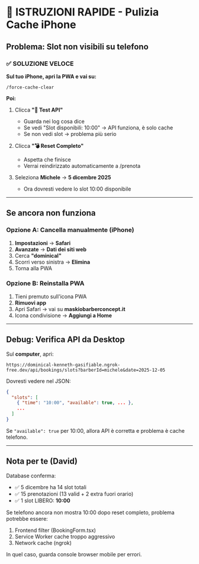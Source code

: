 # 📱 ISTRUZIONI RAPIDE - Pulizia Cache iPhone

## Problema: Slot non visibili su telefono

### ✅ SOLUZIONE VELOCE

**Sul tuo iPhone, apri la PWA e vai su:**

```
/force-cache-clear
```

**Poi:**

1. Clicca **"🧪 Test API"**
   - Guarda nei log cosa dice
   - Se vedi "Slot disponibili: 10:00" → API funziona, è solo cache
   - Se non vedi slot → problema più serio

2. Clicca **"💣 Reset Completo"**
   - Aspetta che finisce
   - Verrai reindirizzato automaticamente a /prenota

3. Seleziona **Michele** → **5 dicembre 2025**
   - Ora dovresti vedere lo slot 10:00 disponibile

---

## Se ancora non funziona

### Opzione A: Cancella manualmente (iPhone)

1. **Impostazioni** → **Safari**
2. **Avanzate** → **Dati dei siti web**
3. Cerca **"dominical"**
4. Scorri verso sinistra → **Elimina**
5. Torna alla PWA

### Opzione B: Reinstalla PWA

1. Tieni premuto sull'icona PWA
2. **Rimuovi app**
3. Apri Safari → vai su **maskiobarberconcept.it**
4. Icona condivisione → **Aggiungi a Home**

---

## Debug: Verifica API da Desktop

Sul **computer**, apri:
```
https://dominical-kenneth-gasifiable.ngrok-free.dev/api/bookings/slots?barberId=michele&date=2025-12-05
```

Dovresti vedere nel JSON:
```json
{
  "slots": [
    { "time": "10:00", "available": true, ... },
    ...
  ]
}
```

Se `"available": true` per 10:00, allora API è corretta e problema è cache telefono.

---

## Nota per te (David)

Database conferma:
- ✅ 5 dicembre ha 14 slot totali
- ✅ 15 prenotazioni (13 valid + 2 extra fuori orario)
- ✅ 1 slot LIBERO: **10:00**

Se telefono ancora non mostra 10:00 dopo reset completo, problema potrebbe essere:
1. Frontend filter (BookingForm.tsx)
2. Service Worker cache troppo aggressivo
3. Network cache (ngrok)

In quel caso, guarda console browser mobile per errori.
